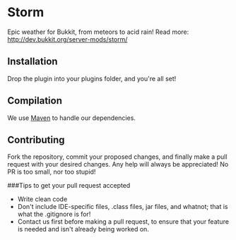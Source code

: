 Storm
=====

Epic weather for Bukkit, from meteors to acid rain! Read more: http://dev.bukkit.org/server-mods/storm/

Installation
-------------
Drop the plugin into your plugins folder, and you're all set!

Compilation
-----------

We use [Maven](http://maven.apache.org/download.html) to handle our dependencies.

Contributing
------------
Fork the repository, commit your proposed changes, and finally make a pull request with your desired changes. Any help will always be appreciated! No PR is too small, nor too stupid!

###Tips to get your pull request accepted
* Write clean code
* Don't include IDE-specific files, .class files, jar files, and whatnot; that is what the .gitignore is for!
* Contact us first before making a pull request, to ensure that your feature is needed and isn't already being worked on.
